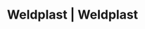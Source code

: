 ---
Filename: "eshop-products-variant29"
Link: "file:/Users/vinayakpatel/Downloads/www.weldplast.cz/eshop_products_compare/add/eshop-products-variant29"
product_name: "null"
product_id: "null"
title: "Weldplast | Weldplast"
product_desc: ""
product_specs: ""
product_downloads: ""
href: ""
p_desc_2: ""
accessories: ""
similar_products: ""
---
